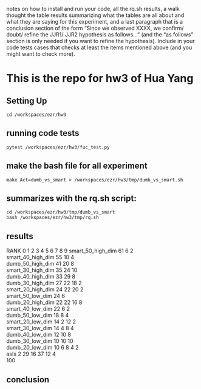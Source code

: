 notes on how to install and run your code, all the rq.sh results, a walk thought the table results summarizing what the tables are all about and what they are saying for this experiment, and a last paragraph that is a conclusion section of the form
“Since we observed XXXX, we confirm/ doubt/ refine the JJR1/ JJR2 hypothesis as follows…” (and the “as follows” section is only needed if you want to refine the hypothesis).
Include in your code tests cases that checks at least the items mentioned above (and you might want to check more).

# This is the repo for hw3 of Hua Yang

## Setting Up
    cd /workspaces/ezr/hw3

## running code tests
    pytest /workspaces/ezr/hw3/fuc_test.py

## make the bash file for all experiment
    make Act=dumb_vs_smart > /workspaces/ezr/hw3/tmp/dumb_vs_smart.sh

## summarizes with the rq.sh script:
    cd /workspaces/ezr/hw3/tmp/dumb_vs_smart 
    bash /workspaces/ezr/hw3/tmp/rq.sh

## results

RANK                  0            1             2            3             4             5           6           7           8           9
smart_50_high_dim    61            6             2                                                                                         
smart_40_high_dim    55           10             4                                                                                         
dumb_50_high_dim     41           20             8                                                                                         
smart_30_high_dim    35           24            10                                                                                         
dumb_40_high_dim     33           29             8                                                                                         
dumb_30_high_dim     27           22            18            2                                                                            
smart_20_high_dim    24           22            20            2                                                                            
smart_50_low_dim     24            6                                                                                                       
dumb_20_high_dim     22           22            16            8                                                                            
smart_40_low_dim     22            6                          2                                                                            
dumb_50_low_dim      18            8             4                                                                                         
smart_20_low_dim     14            2            12                          2                                                              
smart_30_low_dim     14            4             8            4                                                                            
dumb_40_low_dim      12           10             8                                                                                         
dumb_30_low_dim      10           10            10                                                                                         
dumb_20_low_dim      10            6             8            4             2                                                              
asIs                  2           29            16           37            12             4                                                
                                                                                                                                        100

## conclusion



